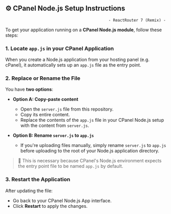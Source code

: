 ## ⚙️ CPanel Node.js Setup Instructions 
                                                 - ReactRouter 7 (Remix) -

To get your application running on a **CPanel Node.js module**, follow these steps:

### 1. Locate `app.js` in your CPanel Application

When you create a Node.js application from your hosting panel (e.g. cPanel), it automatically sets up an `app.js` file as the entry point.

### 2. Replace or Rename the File

You have **two options**:

- **Option A: Copy-paste content**
  - Open the `server.js` file from this repository.
  - Copy its entire content.
  - Replace the contents of the `app.js` file in your CPanel Node.js setup with the content from `server.js`.

- **Option B: Rename `server.js` to `app.js`**
  - If you're uploading files manually, simply rename `server.js` to `app.js` before uploading to the root of your Node.js application directory.

> 🔁 This is necessary because CPanel's Node.js environment expects the entry point file to be named `app.js` by default.

### 3. Restart the Application

After updating the file:

- Go back to your CPanel Node.js App interface.
- Click **Restart** to apply the changes.
